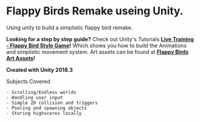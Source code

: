 # Flappy Birds Remake useing Unity.
Using unity to build a simplistic flappy bird remake.

**Looking for a step by step guide?** Check out Unity's Tutorials **[Live Training - Flappy Bird Style Game](https://www.youtube.com/playlist?list=PLX2vGYjWbI0QBJUI5wI3lBTaz85k37dwo)!** Which shows you how to build the Animations and simplistic movement system. Art assets can be found at **[Flappy Birds Art Assets](http://bit.ly/flappybirdstyle)!**

**Created with Unity 2018.3**
	
Subjects Covered

	- Scrolling/Endless worlds
	- Handling user input
	- Simple 2D collision and triggers
	- Pooling and spawning objects
	- Storing highscores locally
